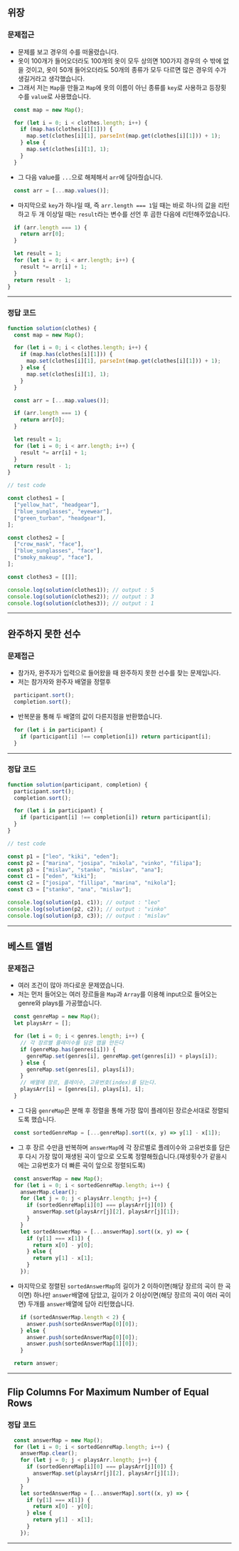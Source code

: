 ## 위장
### 문제접근
- 문제를 보고 경우의 수를 떠올렸습니다.
- 옷이 100개가 들어오더라도 100개의 옷이 모두 상의면 100가지 경우의 수 밖에 없을 것이고, 옷이 50개 들어오더라도 50개의 종류가 모두 다르면 많은 경우의 수가 생길거라고 생각했습니다.
- 그래서 저는 ```Map```을 만들고 ```Map```에 옷의 이름이 아닌 종류를 ```key```로 사용하고 등장횟수를 ```value```로 사용했습니다.
```javascript
  const map = new Map();

  for (let i = 0; i < clothes.length; i++) {
    if (map.has(clothes[i][1])) {
      map.set(clothes[i][1], parseInt(map.get(clothes[i][1])) + 1);
    } else {
      map.set(clothes[i][1], 1);
    }
  }
```
- 그 다음 value를 ```...```으로 해체해서 ```arr```에 담아줬습니다.
```javascript
  const arr = [...map.values()];
```
- 마지막으로 ```key```가 하나일 때, 즉 ```arr.length === 1```일 때는 바로 하나의 값을 리턴하고 두 개 이상일 때는 ```result```라는 변수를 선언 후 곱한 다음에 리턴해주었습니다.
```javascript
  if (arr.length === 1) {
    return arr[0];
  }

  let result = 1;
  for (let i = 0; i < arr.length; i++) {
    result *= arr[i] + 1;
  }
  return result - 1;
}
```
___
### 정답 코드
```javascript
function solution(clothes) {
  const map = new Map();

  for (let i = 0; i < clothes.length; i++) {
    if (map.has(clothes[i][1])) {
      map.set(clothes[i][1], parseInt(map.get(clothes[i][1])) + 1);
    } else {
      map.set(clothes[i][1], 1);
    }
  }

  const arr = [...map.values()];

  if (arr.length === 1) {
    return arr[0];
  }

  let result = 1;
  for (let i = 0; i < arr.length; i++) {
    result *= arr[i] + 1;
  }
  return result - 1;
}

// test code

const clothes1 = [
  ["yellow_hat", "headgear"],
  ["blue_sunglasses", "eyewear"],
  ["green_turban", "headgear"],
];

const clothes2 = [
  ["crow_mask", "face"],
  ["blue_sunglasses", "face"],
  ["smoky_makeup", "face"],
];

const clothes3 = [[]];

console.log(solution(clothes1)); // output : 5
console.log(solution(clothes2)); // output : 3
console.log(solution(clothes3)); // output : 1

```
___
## 완주하지 못한 선수
### 문제접근
- 참가자, 완주자가 입력으로 들어왔을 때 완주하지 못한 선수를 찾는 문제입니다.
- 저는 참가자와 완주자 배열을 정렬후
```javascript
  participant.sort();
  completion.sort();
```
- 반복문을 통해 두 배열의 값이 다른지점을 반환했습니다.
```javascript
  for (let i in participant) {
    if (participant[i] !== completion[i]) return participant[i];
  }
```
___
### 정답 코드
```javascript
function solution(participant, completion) {
  participant.sort();
  completion.sort();

  for (let i in participant) {
    if (participant[i] !== completion[i]) return participant[i];
  }
}

// test code

const p1 = ["leo", "kiki", "eden"];
const p2 = ["marina", "josipa", "nikola", "vinko", "filipa"];
const p3 = ["mislav", "stanko", "mislav", "ana"];
const c1 = ["eden", "kiki"];
const c2 = ["josipa", "fillipa", "marina", "nikola"];
const c3 = ["stanko", "ana", "mislav"];

console.log(solution(p1, c1)); // output : "leo"
console.log(solution(p2, c2)); // output : "vinko"
console.log(solution(p3, c3)); // output : "mislav"
```
___
## 베스트 앨범
### 문제접근
- 여러 조건이 많아 까다로운 문제였습니다.
- 저는 먼저 들어오는 여러 장르들을 ```Map```과 ```Array```를 이용해 input으로 들어오는 genre와 plays를 가공했습니다.
```javascript
  const genreMap = new Map();
  let playsArr = [];

  for (let i = 0; i < genres.length; i++) {
    // 각 장르별 플레이수를 담은 맵을 만든다
    if (genreMap.has(genres[i])) {
      genreMap.set(genres[i], genreMap.get(genres[i]) + plays[i]);
    } else {
      genreMap.set(genres[i], plays[i]);
    }
	// 배열에 장르, 플레이수, 고유번호(index)를 담는다.
    playsArr[i] = [genres[i], plays[i], i];
  }
```
- 그 다음 ```genreMap```은 분해 후 정렬을 통해 가장 많이 플레이된 장르순서대로 정렬되도록 했습니다.
```javascript
  const sortedGenreMap = [...genreMap].sort((x, y) => y[1] - x[1]);

```
- 그 후 장르 수만큼 반복하며 ```answerMap```에 각 장르별로 플레이수와 고유번호를 담은 후 다시 가장 많이 재생된 곡이 앞으로 오도록 정렬해줬습니다.(재생횟수가 같을시에는 고유번호가 더 빠른 곡이 앞으로 정렬되도록)
```javascript
  const answerMap = new Map();
  for (let i = 0; i < sortedGenreMap.length; i++) {
    answerMap.clear();
    for (let j = 0; j < playsArr.length; j++) {
      if (sortedGenreMap[i][0] === playsArr[j][0]) {
        answerMap.set(playsArr[j][2], playsArr[j][1]);
      }
    }
    let sortedAnswerMap = [...answerMap].sort((x, y) => {
      if (y[1] === x[1]) {
        return x[0] - y[0];
      } else {
        return y[1] - x[1];
      }
    });
```
- 마지막으로 정렬된 ```sortedAnswerMap```의 길이가 2 이하이면(해당 장르의 곡이 한 곡이면) 하나만 ```answer```배열에 담았고, 길이가 2 이상이면(해당 장르의 곡이 여러 곡이면) 두개를 ```answer```배열에 담아 리턴했습니다.
```javascript
    if (sortedAnswerMap.length < 2) {
      answer.push(sortedAnswerMap[0][0]);
    } else {
      answer.push(sortedAnswerMap[0][0]);
      answer.push(sortedAnswerMap[1][0]);
    }

  return answer;
```
___
## Flip Columns For Maximum Number of Equal Rows
### 정답 코드
```javascript
  const answerMap = new Map();
  for (let i = 0; i < sortedGenreMap.length; i++) {
    answerMap.clear();
    for (let j = 0; j < playsArr.length; j++) {
      if (sortedGenreMap[i][0] === playsArr[j][0]) {
        answerMap.set(playsArr[j][2], playsArr[j][1]);
      }
    }
    let sortedAnswerMap = [...answerMap].sort((x, y) => {
      if (y[1] === x[1]) {
        return x[0] - y[0];
      } else {
        return y[1] - x[1];
      }
    });
```
___

